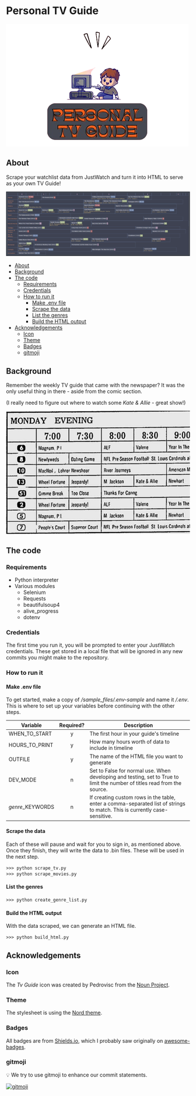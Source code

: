 # Personal TV Guide
![Created by Pedrovisc from Noun Project](images/personal_tv_guide.png)


## About
Scrape your watchlist data from JustWatch and turn it into HTML to serve as your own TV Guide!

![screenshot](images/screenshot%202023-12-24.png)


- [About](#about)
- [Background](#background)
- [The code](#the-code)
  - [Requirements](#requirements)
  - [Credentials](#credentials)
  - [How to run it](#how-to-run-it)
    - [Make .env file](#make-env-file)
    - [Scrape the data](#scrape-the-data)
    - [List the genres](#list-the-genres)
    - [Build the HTML output](#build-the-html-output)
- [Acknowledgements](#acknowledgements)
  - [Icon](#icon)
  - [Theme](#theme)
  - [Badges](#badges)
  - [gitmoji](#gitmoji)


## Background
Remember the weekly TV guide that came with the newspaper? It was the only useful thing in there - aside from the comic section.

(I really need to figure out where to watch some *Kate & Allie* - great show!)

![1987](images/1987-TV-Featured1.jpg)


## The code

### Requirements
- Python interpreter
- Various modules
  - Selenium
  - Requests
  - beautifulsoup4
  - alive_progress
  - dotenv

### Credentials
The first time you run it, you will be prompted to enter your JustWatch credentials. These get stored in a local file that will be ignored in any new commits you might make to the repository.

### How to run it

#### Make .env file

To get started, make a copy of */sample_files/.env-sample* and name it */.env*. This is where to set up your variables before continuing with the other steps.

| Variable | Required? | Description |
| --- | :---: | --- |
| WHEN_TO_START | y | The first hour in your guide's timeline |
| HOURS_TO_PRINT | y | How many hours worth of data to include in timeline |
| OUTFILE | y | The name of the HTML file you want to generate |
| DEV_MODE | n | Set to False for normal use. When developing and testing, set to True to limit the number of titles read from the source. |
| *genre*_KEYWORDS | n | If creating custom rows in the table, enter a comma-separated list of strings to match. This is currently case-sensitive. |


#### Scrape the data
Each of these will pause and wait for you to sign in, as mentioned above. Once they finish, they will write the data to .bin files. These will be used in the next step.

```
>>> python scrape_tv.py
>>> python scrape_movies.py
```

#### List the genres
```
>>> python create_genre_list.py
```

#### Build the HTML output
With the data scraped, we can generate an HTML file.

```
>>> python build_html.py
```


## Acknowledgements

### Icon
The *Tv Guide* icon was created by Pedrovisc from the [Noun Project](https://thenounproject.com/icon/tv-guide-193845/).

### Theme
The stylesheet is using the [Nord theme](https://www.nordtheme.com/).

### Badges
All badges are from [Shields.io](https://shields.io/), which I probably saw originally on [awesome-badges](https://github.com/badges/awesome-badges).

### gitmoji
💡 We try to use gitmoji to enhance our commit statements.

[![gitmoji](https://img.shields.io/badge/gitmoji-%20😜%20😍-FFDD67.svg?style=flat-square)](https://gitmoji.dev/)